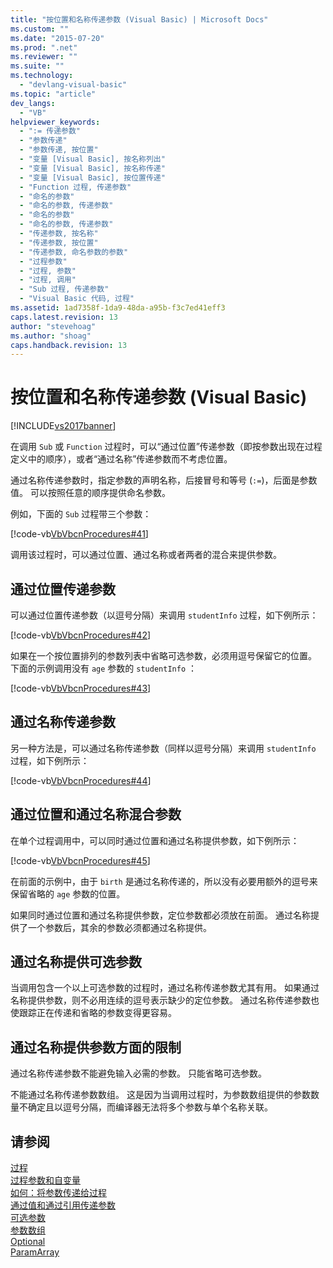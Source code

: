 ```yaml
---
title: "按位置和名称传递参数 (Visual Basic) | Microsoft Docs"
ms.custom: ""
ms.date: "2015-07-20"
ms.prod: ".net"
ms.reviewer: ""
ms.suite: ""
ms.technology: 
  - "devlang-visual-basic"
ms.topic: "article"
dev_langs: 
  - "VB"
helpviewer_keywords: 
  - ":= 传递参数"
  - "参数传递"
  - "参数传递, 按位置"
  - "变量 [Visual Basic], 按名称列出"
  - "变量 [Visual Basic], 按名称传递"
  - "变量 [Visual Basic], 按位置传递"
  - "Function 过程, 传递参数"
  - "命名的参数"
  - "命名的参数, 传递参数"
  - "命名的参数"
  - "命名的参数, 传递参数"
  - "传递参数, 按名称"
  - "传递参数, 按位置"
  - "传递参数, 命名参数的参数"
  - "过程参数"
  - "过程, 参数"
  - "过程, 调用"
  - "Sub 过程, 传递参数"
  - "Visual Basic 代码, 过程"
ms.assetid: 1ad7358f-1da9-48da-a95b-f3c7ed41eff3
caps.latest.revision: 13
author: "stevehoag"
ms.author: "shoag"
caps.handback.revision: 13
---
```

# 按位置和名称传递参数 (Visual Basic)
[!INCLUDE[vs2017banner](../../../../visual-basic/includes/vs2017banner.md)]

在调用 `Sub` 或 `Function` 过程时，可以“通过位置”传递参数（即按参数出现在过程定义中的顺序），或者“通过名称”传递参数而不考虑位置。  
  
 通过名称传递参数时，指定参数的声明名称，后接冒号和等号 \(`:=`\)，后面是参数值。  可以按照任意的顺序提供命名参数。  
  
 例如，下面的 `Sub` 过程带三个参数：  
  
 [!code-vb[VbVbcnProcedures#41](../../../../visual-basic/programming-guide/language-features/procedures/codesnippet/visualbasic/passing-arguments-by-pos_1.vb)]  
  
 调用该过程时，可以通过位置、通过名称或者两者的混合来提供参数。  
  
## 通过位置传递参数  
 可以通过位置传递参数（以逗号分隔）来调用  `studentInfo`  过程，如下例所示：  
  
 [!code-vb[VbVbcnProcedures#42](../../../../visual-basic/programming-guide/language-features/procedures/codesnippet/visualbasic/passing-arguments-by-pos_2.vb)]  
  
 如果在一个按位置排列的参数列表中省略可选参数，必须用逗号保留它的位置。  下面的示例调用没有  `age`  参数的  `studentInfo` ：  
  
 [!code-vb[VbVbcnProcedures#43](../../../../visual-basic/programming-guide/language-features/procedures/codesnippet/visualbasic/passing-arguments-by-pos_3.vb)]  
  
## 通过名称传递参数  
 另一种方法是，可以通过名称传递参数（同样以逗号分隔）来调用  `studentInfo`  过程，如下例所示：  
  
 [!code-vb[VbVbcnProcedures#44](../../../../visual-basic/programming-guide/language-features/procedures/codesnippet/visualbasic/passing-arguments-by-pos_4.vb)]  
  
## 通过位置和通过名称混合参数  
 在单个过程调用中，可以同时通过位置和通过名称提供参数，如下例所示：  
  
 [!code-vb[VbVbcnProcedures#45](../../../../visual-basic/programming-guide/language-features/procedures/codesnippet/visualbasic/passing-arguments-by-pos_5.vb)]  
  
 在前面的示例中，由于  `birth`  是通过名称传递的，所以没有必要用额外的逗号来保留省略的  `age`  参数的位置。  
  
 如果同时通过位置和通过名称提供参数，定位参数都必须放在前面。  通过名称提供了一个参数后，其余的参数必须都通过名称提供。  
  
## 通过名称提供可选参数  
 当调用包含一个以上可选参数的过程时，通过名称传递参数尤其有用。  如果通过名称提供参数，则不必用连续的逗号表示缺少的定位参数。  通过名称传递参数也使跟踪正在传递和省略的参数变得更容易。  
  
## 通过名称提供参数方面的限制  
 通过名称传递参数不能避免输入必需的参数。  只能省略可选参数。  
  
 不能通过名称传递参数数组。  这是因为当调用过程时，为参数数组提供的参数数量不确定且以逗号分隔，而编译器无法将多个参数与单个名称关联。  
  
## 请参阅  
 [过程](../../../../visual-basic/programming-guide/language-features/procedures/index.md)   
 [过程参数和自变量](../../../../visual-basic/programming-guide/language-features/procedures/procedure-parameters-and-arguments.md)   
 [如何：将参数传递给过程](../../../../visual-basic/programming-guide/language-features/procedures/how-to-pass-arguments-to-a-procedure.md)   
 [通过值和通过引用传递参数](../../../../visual-basic/programming-guide/language-features/procedures/passing-arguments-by-value-and-by-reference.md)   
 [可选参数](../../../../visual-basic/programming-guide/language-features/procedures/optional-parameters.md)   
 [参数数组](../../../../visual-basic/programming-guide/language-features/procedures/parameter-arrays.md)   
 [Optional](../../../../visual-basic/language-reference/modifiers/optional.md)   
 [ParamArray](../../../../visual-basic/language-reference/modifiers/paramarray.md)